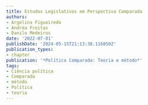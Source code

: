 ```yaml
---
title: Estudos Legislativos em Perspectiva Comparada
authors:
- Argelina Figueiredo
- Andréa Freitas
- Danilo Medeiros
date: '2022-07-01'
publishDate: '2024-05-15T21:13:38.116850Z'
publication_types:
- chapter
publication: '*Política Comparada: Teoria e método*'
tags:
- Ciência política
- Comparada
- método
- Política
- teoria
---
```


